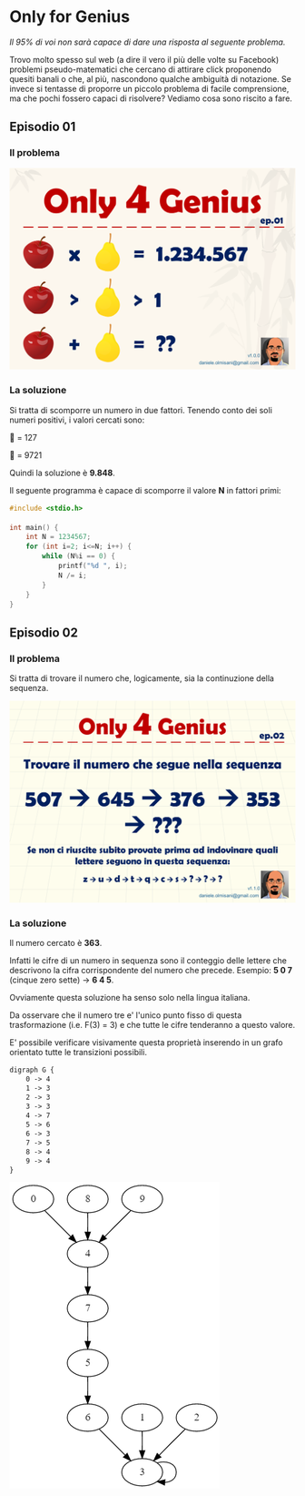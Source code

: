 # Only for Genius

*Il 95% di voi non sarà capace di dare una risposta al seguente problema.*

Trovo molto spesso sul web (a dire il vero il più delle volte su Facebook) problemi pseudo-matematici che cercano di attirare click proponendo quesiti banali o che, al più, nascondono qualche ambiguità di notazione.
Se invece si tentasse di proporre un piccolo problema di facile comprensione, ma che pochi fossero capaci di risolvere?
Vediamo cosa sono riscito a fare.


## Episodio 01

### Il problema

![Episodio 01](only4genius-ep01.png)

### La soluzione

Si tratta di scomporre un numero in due fattori.
Tenendo conto dei soli numeri positivi, i valori cercati sono:

:pear: = 127

:apple: = 9721

Quindi la soluzione è **9.848**.

Il seguente programma è capace di scomporre il valore **N** in fattori primi:

```c++
#include <stdio.h>

int main() {
    int N = 1234567;
    for (int i=2; i<=N; i++) {
        while (N%i == 0) {
            printf("%d ", i);
            N /= i;
        }
    }
}
```

## Episodio 02

### Il problema

Si tratta di trovare il numero che, logicamente, sia la continuzione della sequenza.

![Episodio 02](only4genius-ep02.png)

### La soluzione
Il numero cercato è **363**.

Infatti le cifre di un numero in sequenza sono il conteggio delle lettere che descrivono la cifra corrispondente del numero che precede.
Esempio: **5 0 7** (cinque zero sette) -> **6 4 5**.

Ovviamente questa soluzione ha senso solo nella lingua italiana.

Da osservare che il numero tre e' l'unico punto fisso di questa trasformazione (i.e. F(3) = 3) e che tutte le cifre tenderanno a questo valore.

E' possibile verificare visivamente questa proprietà inserendo in un grafo orientato tutte le transizioni possibili.

```
digraph G {
    0 -> 4
    1 -> 3
    2 -> 3
    3 -> 3
    4 -> 7
    5 -> 6
    6 -> 3
    7 -> 5
    8 -> 4
    9 -> 4
}
```

![Episodio 02 - Sequenza](resources/only4genius-ep02-sequence.png)
